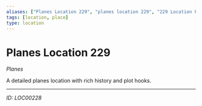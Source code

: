 ```yaml
---
aliases: ["Planes Location 229", "planes location 229", "229 Location Planes"]
tags: [location, place]
type: location
---
```


# Planes Location 229

*Planes*

A detailed planes location with rich history and plot hooks.

---
*ID: LOC00228*